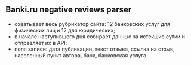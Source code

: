 ## __Banki.ru negative reviews parser__

* охватывает весь рубрикатор сайта: 12 банковских услуг для физических лиц и 12 для юридических;
* в начале наступившего дня собирает данные за истекшие сутки и отправляет их в API;
* поля записи: дата публикации, текст отзыва, ссылка на отзыв, населенный пункт автора, банк, банковская услуга.
